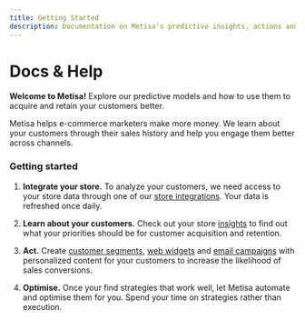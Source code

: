 ```yaml
---
title: Getting Started
description: Documentation on Metisa's predictive insights, actions and integrations.
---
```


# Docs & Help

**Welcome to Metisa!** Explore our predictive models and how to use them to acquire and retain your customers better.

Metisa helps e-commerce marketers make more money. We learn about your customers through their sales history and help you engage them better across channels.

### Getting started

1. **Integrate your store.** To analyze your customers, we need access to your store data through one of our [store integrations](integrations.md). Your data is refreshed once daily.

2. **Learn about your customers.** Check out your store [insights](insights.md) to find out what your priorities should be for customer acquisition and retention.

3. **Act.** Create [customer segments](filtering.md), [web widgets](widget.md) and [email campaigns](email.md) with personalized content for your customers to increase the likelihood of sales conversions.

4. **Optimise.** Once your find strategies that work well, let Metisa automate and optimise them for you. Spend your time on strategies rather than execution.
